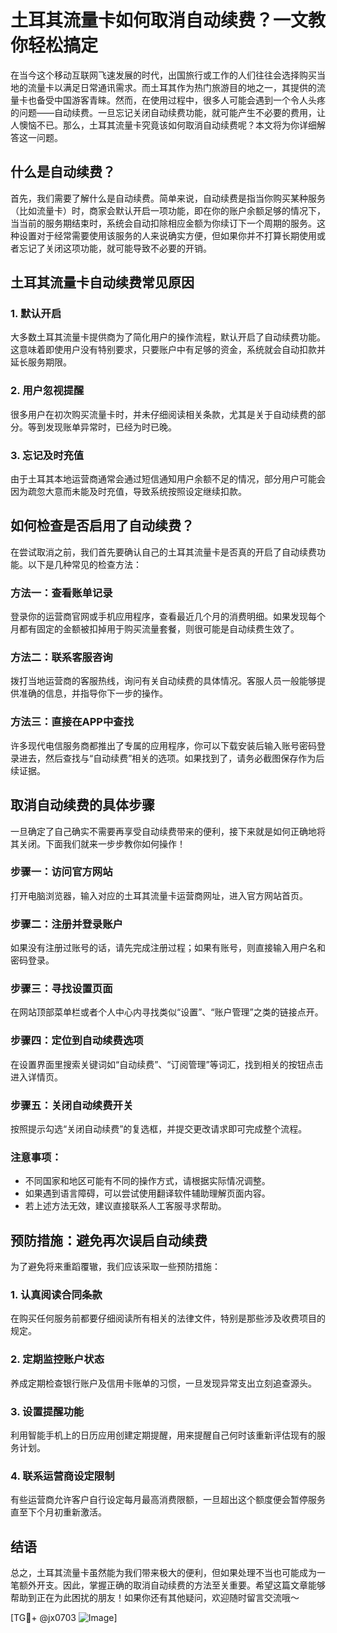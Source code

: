 # 土耳其流量卡如何取消自动续费？一文教你轻松搞定

在当今这个移动互联网飞速发展的时代，出国旅行或工作的人们往往会选择购买当地的流量卡以满足日常通讯需求。而土耳其作为热门旅游目的地之一，其提供的流量卡也备受中国游客青睐。然而，在使用过程中，很多人可能会遇到一个令人头疼的问题——自动续费。一旦忘记关闭自动续费功能，就可能产生不必要的费用，让人懊恼不已。那么，土耳其流量卡究竟该如何取消自动续费呢？本文将为你详细解答这一问题。

## 什么是自动续费？

首先，我们需要了解什么是自动续费。简单来说，自动续费是指当你购买某种服务（比如流量卡）时，商家会默认开启一项功能，即在你的账户余额足够的情况下，当当前的服务期结束时，系统会自动扣除相应金额为你续订下一个周期的服务。这种设置对于经常需要使用该服务的人来说确实方便，但如果你并不打算长期使用或者忘记了关闭这项功能，就可能导致不必要的开销。

## 土耳其流量卡自动续费常见原因

### 1. 默认开启
大多数土耳其流量卡提供商为了简化用户的操作流程，默认开启了自动续费功能。这意味着即使用户没有特别要求，只要账户中有足够的资金，系统就会自动扣款并延长服务期限。

### 2. 用户忽视提醒
很多用户在初次购买流量卡时，并未仔细阅读相关条款，尤其是关于自动续费的部分。等到发现账单异常时，已经为时已晚。

### 3. 忘记及时充值
由于土耳其本地运营商通常会通过短信通知用户余额不足的情况，部分用户可能会因为疏忽大意而未能及时充值，导致系统按照设定继续扣款。

## 如何检查是否启用了自动续费？

在尝试取消之前，我们首先要确认自己的土耳其流量卡是否真的开启了自动续费功能。以下是几种常见的检查方法：

### 方法一：查看账单记录
登录你的运营商官网或手机应用程序，查看最近几个月的消费明细。如果发现每个月都有固定的金额被扣掉用于购买流量套餐，则很可能是自动续费生效了。

### 方法二：联系客服咨询
拨打当地运营商的客服热线，询问有关自动续费的具体情况。客服人员一般能够提供准确的信息，并指导你下一步的操作。

### 方法三：直接在APP中查找
许多现代电信服务商都推出了专属的应用程序，你可以下载安装后输入账号密码登录进去，然后查找与“自动续费”相关的选项。如果找到了，请务必截图保存作为后续证据。

## 取消自动续费的具体步骤

一旦确定了自己确实不需要再享受自动续费带来的便利，接下来就是如何正确地将其关闭。下面我们就来一步步教你如何操作！

### 步骤一：访问官方网站
打开电脑浏览器，输入对应的土耳其流量卡运营商网址，进入官方网站首页。

### 步骤二：注册并登录账户
如果没有注册过账号的话，请先完成注册过程；如果有账号，则直接输入用户名和密码登录。

### 步骤三：寻找设置页面
在网站顶部菜单栏或者个人中心内寻找类似“设置”、“账户管理”之类的链接点开。

### 步骤四：定位到自动续费选项
在设置界面里搜索关键词如“自动续费”、“订阅管理”等词汇，找到相关的按钮点击进入详情页。

### 步骤五：关闭自动续费开关
按照提示勾选“关闭自动续费”的复选框，并提交更改请求即可完成整个流程。

### 注意事项：
- 不同国家和地区可能有不同的操作方式，请根据实际情况调整。
- 如果遇到语言障碍，可以尝试使用翻译软件辅助理解页面内容。
- 若上述方法无效，建议直接联系人工客服寻求帮助。

## 预防措施：避免再次误启自动续费

为了避免将来重蹈覆辙，我们应该采取一些预防措施：

### 1. 认真阅读合同条款
在购买任何服务前都要仔细阅读所有相关的法律文件，特别是那些涉及收费项目的规定。

### 2. 定期监控账户状态
养成定期检查银行账户及信用卡账单的习惯，一旦发现异常支出立刻追查源头。

### 3. 设置提醒功能
利用智能手机上的日历应用创建定期提醒，用来提醒自己何时该重新评估现有的服务计划。

### 4. 联系运营商设定限制
有些运营商允许客户自行设定每月最高消费限额，一旦超出这个额度便会暂停服务直至下个月初重新激活。

## 结语

总之，土耳其流量卡虽然能为我们带来极大的便利，但如果处理不当也可能成为一笔额外开支。因此，掌握正确的取消自动续费的方法至关重要。希望这篇文章能够帮助到正在为此困扰的朋友！如果你还有其他疑问，欢迎随时留言交流哦～

[TG💪+ @jx0703 ![Image](https://github.com/user-attachments/assets/dbca1d08-cadb-493c-b0ec-ad6f7a83f270)]